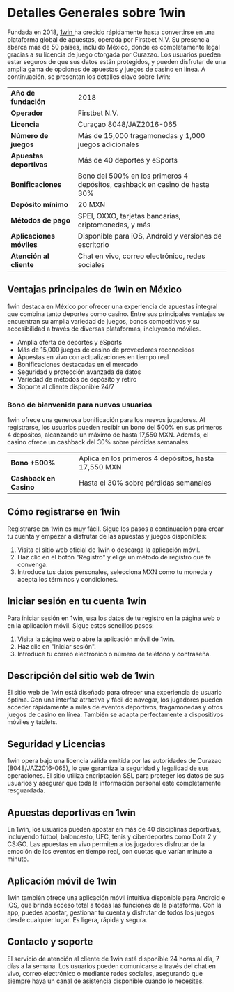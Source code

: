 <h1>Detalles Generales sobre 1win</h1>
<p>Fundada en 2018, <a href="https://1win1.mx/">1win </a> ha crecido rápidamente hasta convertirse en una plataforma global de apuestas, operada por Firstbet N.V. Su presencia abarca más de 50 países, incluido México, donde es completamente legal gracias a su licencia de juego otorgada por Curazao. Los usuarios pueden estar seguros de que sus datos están protegidos, y pueden disfrutar de una amplia gama de opciones de apuestas y juegos de casino en línea. A continuación, se presentan los detalles clave sobre 1win:</p>

<table>
  <tr>
    <td><strong>Año de fundación</strong></td>
    <td>2018</td>
  </tr>
  <tr>
    <td><strong>Operador</strong></td>
    <td>Firstbet N.V.</td>
  </tr>
  <tr>
    <td><strong>Licencia</strong></td>
    <td>Curaçao 8048/JAZ2016-065</td>
  </tr>
  <tr>
    <td><strong>Número de juegos</strong></td>
    <td>Más de 15,000 tragamonedas y 1,000 juegos adicionales</td>
  </tr>
  <tr>
    <td><strong>Apuestas deportivas</strong></td>
    <td>Más de 40 deportes y eSports</td>
  </tr>
  <tr>
    <td><strong>Bonificaciones</strong></td>
    <td>Bono del 500% en los primeros 4 depósitos, cashback en casino de hasta 30%</td>
  </tr>
  <tr>
    <td><strong>Depósito mínimo</strong></td>
    <td>20 MXN</td>
  </tr>
  <tr>
    <td><strong>Métodos de pago</strong></td>
    <td>SPEI, OXXO, tarjetas bancarias, criptomonedas, y más</td>
  </tr>
  <tr>
    <td><strong>Aplicaciones móviles</strong></td>
    <td>Disponible para iOS, Android y versiones de escritorio</td>
  </tr>
  <tr>
    <td><strong>Atención al cliente</strong></td>
    <td>Chat en vivo, correo electrónico, redes sociales</td>
  </tr>
</table>

<h2>Ventajas principales de 1win en México</h2>
<p>1win destaca en México por ofrecer una experiencia de apuestas integral que combina tanto deportes como casino. Entre sus principales ventajas se encuentran su amplia variedad de juegos, bonos competitivos y su accesibilidad a través de diversas plataformas, incluyendo móviles.</p>
<ul>
  <li>Amplia oferta de deportes y eSports</li>
  <li>Más de 15,000 juegos de casino de proveedores reconocidos</li>
  <li>Apuestas en vivo con actualizaciones en tiempo real</li>
  <li>Bonificaciones destacadas en el mercado</li>
  <li>Seguridad y protección avanzada de datos</li>
  <li>Variedad de métodos de depósito y retiro</li>
  <li>Soporte al cliente disponible 24/7</li>
</ul>

<h3>Bono de bienvenida para nuevos usuarios</h3>
<p>1win ofrece una generosa bonificación para los nuevos jugadores. Al registrarse, los usuarios pueden recibir un bono del 500% en sus primeros 4 depósitos, alcanzando un máximo de hasta 17,550 MXN. Además, el casino ofrece un cashback del 30% sobre pérdidas semanales.</p>
<table>
  <tr>
    <td><strong>Bono +500%</strong></td>
    <td>Aplica en los primeros 4 depósitos, hasta 17,550 MXN</td>
  </tr>
  <tr>
    <td><strong>Cashback en Casino</strong></td>
    <td>Hasta el 30% sobre pérdidas semanales</td>
  </tr>
</table>

<h2>Cómo registrarse en 1win</h2>
<p>Registrarse en 1win es muy fácil. Sigue los pasos a continuación para crear tu cuenta y empezar a disfrutar de las apuestas y juegos disponibles:</p>
<ol>
  <li>Visita el sitio web oficial de 1win o descarga la aplicación móvil.</li>
  <li>Haz clic en el botón "Registro" y elige un método de registro que te convenga.</li>
  <li>Introduce tus datos personales, selecciona MXN como tu moneda y acepta los términos y condiciones.</li>
</ol>

<h2>Iniciar sesión en tu cuenta 1win</h2>
<p>Para iniciar sesión en 1win, usa los datos de tu registro en la página web o en la aplicación móvil. Sigue estos sencillos pasos:</p>
<ol>
  <li>Visita la página web o abre la aplicación móvil de 1win.</li>
  <li>Haz clic en "Iniciar sesión".</li>
  <li>Introduce tu correo electrónico o número de teléfono y contraseña.</li>
</ol>

<h2>Descripción del sitio web de 1win</h2>
<p>El sitio web de 1win está diseñado para ofrecer una experiencia de usuario óptima. Con una interfaz atractiva y fácil de navegar, los jugadores pueden acceder rápidamente a miles de eventos deportivos, tragamonedas y otros juegos de casino en línea. También se adapta perfectamente a dispositivos móviles y tablets.</p>

<h2>Seguridad y Licencias</h2>
<p>1win opera bajo una licencia válida emitida por las autoridades de Curazao (8048/JAZ2016-065), lo que garantiza la seguridad y legalidad de sus operaciones. El sitio utiliza encriptación SSL para proteger los datos de sus usuarios y asegurar que toda la información personal esté completamente resguardada.</p>

<h2>Apuestas deportivas en 1win</h2>
<p>En 1win, los usuarios pueden apostar en más de 40 disciplinas deportivas, incluyendo fútbol, baloncesto, UFC, tenis y ciberdeportes como Dota 2 y CS:GO. Las apuestas en vivo permiten a los jugadores disfrutar de la emoción de los eventos en tiempo real, con cuotas que varían minuto a minuto.</p>

<h2>Aplicación móvil de 1win</h2>
<p>1win también ofrece una aplicación móvil intuitiva disponible para Android e iOS, que brinda acceso total a todas las funciones de la plataforma. Con la app, puedes apostar, gestionar tu cuenta y disfrutar de todos los juegos desde cualquier lugar. Es ligera, rápida y segura.</p>

<h2>Contacto y soporte</h2>
<p>El servicio de atención al cliente de 1win está disponible 24 horas al día, 7 días a la semana. Los usuarios pueden comunicarse a través del chat en vivo, correo electrónico o mediante redes sociales, asegurando que siempre haya un canal de asistencia disponible cuando lo necesites.</p>

